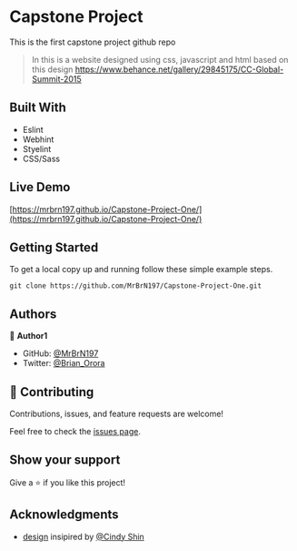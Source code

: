 # Capstone Project

This is the first capstone project github repo

> In this is a website designed using css, javascript and html based on this design <https://www.behance.net/gallery/29845175/CC-Global-Summit-2015>

## Built With

- Eslint
- Webhint
- Styelint
- CSS/Sass

## Live Demo

[https://mrbrn197.github.io/Capstone-Project-One/](https://mrbrn197.github.io/Capstone-Project-One/)

## Getting Started

To get a local copy up and running follow these simple example steps.

`git clone https://github.com/MrBrN197/Capstone-Project-One.git`

## Authors

👤 **Author1**

- GitHub: [@MrBrN197](https://github.com/MrBrN197)
- Twitter: [@Brian_Orora](https://twitter.com/brian_orora)

## 🤝 Contributing

Contributions, issues, and feature requests are welcome!

Feel free to check the [issues page](../../issues/).

## Show your support

Give a ⭐️ if you like this project!

## Acknowledgments

- [design](https://www.behance.net/gallery/29845175/CC-Global-Summit-2015) insipired by [@Cindy Shin](https://www.behance.net/adagio07)
